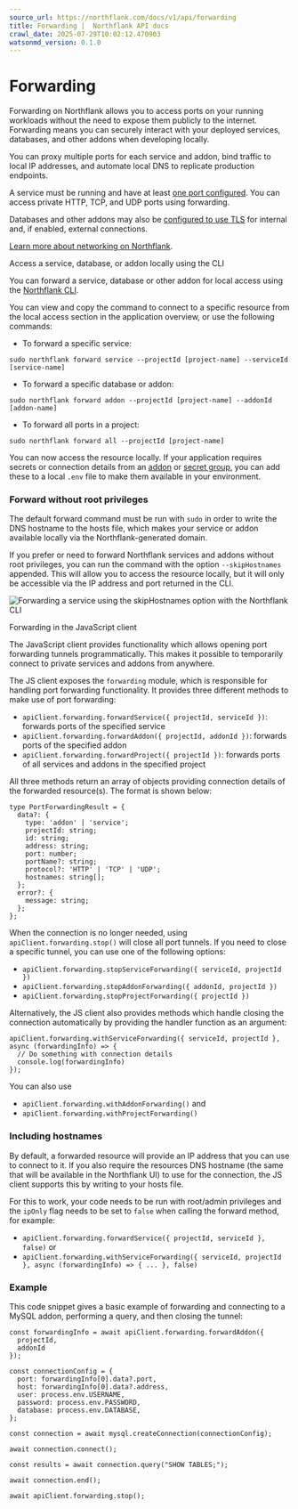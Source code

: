 ```yaml
---
source_url: https://northflank.com/docs/v1/api/forwarding
title: Forwarding |  Northflank API docs
crawl_date: 2025-07-29T10:02:12.470903
watsonmd_version: 0.1.0
---
```


# Forwarding

Forwarding on Northflank allows you to access ports on your running workloads without the need to expose them publicly to the internet. Forwarding means you can securely interact with your deployed services, databases, and other addons when developing locally.

You can proxy multiple ports for each service and addon, bind traffic to local IP addresses, and automate local DNS to replicate production endpoints.

A service must be running and have at least [one port configured](services/update-service-ports). You can access private HTTP, TCP, and UDP ports using forwarding.

Databases and other addons may also be [configured to use TLS](addons/update-addon-network-settings) for internal and, if enabled, external connections.

[Learn more about networking on Northflank](../application/network/networking-on-northflank).

Access a service, database, or addon locally using the CLI

You can forward a service, database or other addon for local access using the [Northflank CLI](use-the-cli).

You can view and copy the command to connect to a specific resource from the local access section in the application overview, or use the following commands:

  * To forward a specific service:

`sudo northflank forward service --projectId [project-name] --serviceId [service-name]`
  * To forward a specific database or addon:

`sudo northflank forward addon --projectId [project-name] --addonId [addon-name]`
  * To forward all ports in a project:

`sudo northflank forward all --projectId [project-name]`



You can now access the resource locally. If your application requires secrets or connection details from an [addon](../application/databases-and-persistence/connect-database-secrets-to-workloads) or [secret group](../application/secure/inject-secrets), you can add these to a local `.env` file to make them available in your environment.

### Forward without root privileges

The default forward command must be run with `sudo` in order to write the DNS hostname to the hosts file, which makes your service or addon available locally via the Northflank-generated domain.

If you prefer or need to forward Northflank services and addons without root privileges, you can run the command with the option `--skipHostnames` appended. This will allow you to access the resource locally, but it will only be accessible via the IP address and port returned in the CLI.

![Forwarding a service using the skipHostnames option with the Northflank CLI](https://assets.northflank.com/documentation/v1/api/forwarding/forwarding-skiphostnames.png)

Forwarding in the JavaScript client

The JavaScript client provides functionality which allows opening port forwarding tunnels programmatically. This makes it possible to temporarily connect to private services and addons from anywhere.

The JS client exposes the `forwarding` module, which is responsible for handling port forwarding functionality. It provides three different methods to make use of port forwarding:

  * `apiClient.forwarding.forwardService({ projectId, serviceId })`: forwards ports of the specified service
  * `apiClient.forwarding.forwardAddon({ projectId, addonId })`: forwards ports of the specified addon
  * `apiClient.forwarding.forwardProject({ projectId })`: forwards ports of all services and addons in the specified project



All three methods return an array of objects providing connection details of the forwarded resource(s). The format is shown below:
    
    
    type PortForwardingResult = {
      data?: {
        type: 'addon' | 'service';
        projectId: string;
        id: string;
        address: string;
        port: number;
        portName?: string;
        protocol?: 'HTTP' | 'TCP' | 'UDP';
        hostnames: string[];
      };
      error?: {
        message: string;
      };
    };
    

When the connection is no longer needed, using `apiClient.forwarding.stop()` will close all port tunnels. If you need to close a specific tunnel, you can use one of the following options:

  * `apiClient.forwarding.stopServiceForwarding({ serviceId, projectId })`
  * `apiClient.forwarding.stopAddonForwarding({ addonId, projectId })`
  * `apiClient.forwarding.stopProjectForwarding({ projectId })`



Alternatively, the JS client also provides methods which handle closing the connection automatically by providing the handler function as an argument:
    
    
    apiClient.forwarding.withServiceForwarding({ serviceId, projectId }, async (forwardingInfo) => {
      // Do something with connection details
      console.log(forwardingInfo)
    });
    

You can also use

  * `apiClient.forwarding.withAddonForwarding()` and
  * `apiClient.forwarding.withProjectForwarding()`



### Including hostnames

By default, a forwarded resource will provide an IP address that you can use to connect to it. If you also require the resources DNS hostname (the same that will be available in the Northflank UI) to use for the connection, the JS client supports this by writing to your hosts file.

For this to work, your code needs to be run with root/admin privileges and the `ipOnly` flag needs to be set to `false` when calling the forward method, for example:

  * `apiClient.forwarding.forwardService({ projectId, serviceId }, false)` or
  * `apiClient.forwarding.withServiceForwarding({ serviceId, projectId }, async (forwardingInfo) => { ... }, false)`



### Example

This code snippet gives a basic example of forwarding and connecting to a MySQL addon, performing a query, and then closing the tunnel:
    
    
    const forwardingInfo = await apiClient.forwarding.forwardAddon({
      projectId,
      addonId
    });
    
    const connectionConfig = {
      port: forwardingInfo[0].data?.port,
      host: forwardingInfo[0].data?.address,
      user: process.env.USERNAME,
      password: process.env.PASSWORD,
      database: process.env.DATABASE,
    };
    
    const connection = await mysql.createConnection(connectionConfig);
    
    await connection.connect();
    
    const results = await connection.query("SHOW TABLES;");
    
    await connection.end();
    
    await apiClient.forwarding.stop();